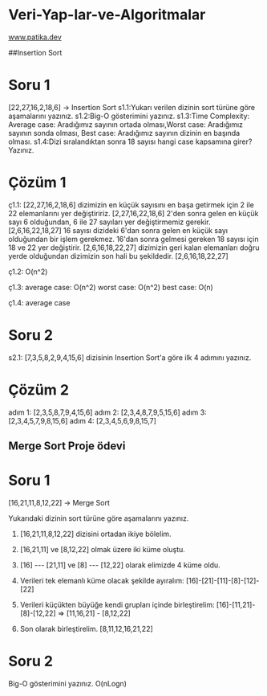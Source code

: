 # Veri-Yap-lar-ve-Algoritmalar

www.patika.dev
 
##Insertion Sort

# Soru 1
[22,27,16,2,18,6] -> Insertion Sort
s1.1:Yukarı verilen dizinin sort türüne göre aşamalarını yazınız.
s1.2:Big-O gösterimini yazınız.
s1.3:Time Complexity: Average case: Aradığımız sayının ortada olması,Worst case: Aradığımız sayının sonda olması, Best case: Aradığımız sayının dizinin en başında olması.
s1.4:Dizi sıralandıktan sonra 18 sayısı hangi case kapsamına girer? Yazınız.

# Çözüm 1 
ç1.1:
[22,27,16,2,18,6]
dizimizin en küçük sayısını en başa getirmek için 2 ile 22 elemanlarını yer değiştiririz.
[2,27,16,22,18,6]
2'den sonra gelen en küçük sayı 6 olduğundan, 6 ile 27 sayıları yer değiştirmemiz gerekir.
[2,6,16,22,18,27]
16 sayısı dizideki 6'dan sonra gelen en küçük sayı olduğundan bir işlem gerekmez. 16'dan sonra gelmesi gereken 18 sayısı için 18 ve 22 yer değiştirir.
[2,6,16,18,22,27]
dizimizin geri kalan elemanları doğru yerde olduğundan dizimizin son hali bu şekildedir.
[2,6,16,18,22,27]

ç1.2: O(n^2)

ç1.3:
average case: O(n^2)
worst case: O(n^2)
best case: O(n)

ç1.4: average case

# Soru 2
s2.1: [7,3,5,8,2,9,4,15,6] dizisinin Insertion Sort'a göre ilk 4 adımını yazınız.

# Çözüm 2
adım 1:
[2,3,5,8,7,9,4,15,6]
adım 2:
[2,3,4,8,7,9,5,15,6]
adım 3:
[2,3,4,5,7,9,8,15,6]
adım 4:
[2,3,4,5,6,9,8,15,7]



## Merge Sort Proje ödevi

# Soru 1
[16,21,11,8,12,22] -> Merge Sort

Yukarıdaki dizinin sort türüne göre aşamalarını yazınız.

1. [16,21,11,8,12,22] dizisini ortadan ikiye bölelim.

2. [16,21,11] ve [8,12,22] olmak üzere iki küme oluştu.

3. [16] --- [21,11] ve [8] --- [12,22] olarak elimizde 4 küme oldu.

4. Verileri tek elemanlı küme olacak şekilde ayıralım: [16]-[21]-[11]-[8]-[12]-[22]

5. Verileri küçükten büyüğe kendi grupları içinde birleştirelim: [16]-[11,21]-[8]-[12,22] => [11,16,21] - [8,12,22]

6. Son olarak birleştirelim. [8,11,12,16,21,22]

# Soru 2
Big-O gösterimini yazınız.
O(nLogn)
